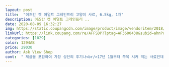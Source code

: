 ```yaml
---
layout: post 
title:  "이즈칸 캣 어덜트 그레인프리 고양이 사료, 6.5kg, 1개" 
description: 이즈칸 캣 어덜트 그레인프리 ..
date: 2020-08-09 16:32:27 
img: https://static.coupangcdn.com/image/product/image/vendoritem/2018/10/24/3000155596/abcc2aaf-423e-4ebf-86b3-088383acf57d.jpg 
linkUrl: https://link.coupang.com/re/AFFSDP?lptag=AF3600438&subid=ahnPublicAsk&pageKey=119691&itemId=67723892&vendorItemId=3000155596&traceid=V0-113-47f646584c51e2cd 
categories: [1029] 
color: 1294AB 
price: 29030 
author: Ask View Shop 
cont:  " 제글을 포함하여 가장 상단의 후기나<br/>17년 1월부터 쭈욱 시켜 먹는 사료인데<br/>19년 12월 둘째냥이를 입양 했어요<br/>19년 2월 17일 할인해서 또다시 재주문합니다!!<br/>6.<br/>5kg 25,900원에 구매하였습니다.<br/><br/>6.<br/>5kg이라 양이 많다보니 받아보고 놀랐습니다.<br/><br/>가격은 살 때 마다 천지차이나서ㅜㅜ<br/>가끔 토사물이 급히 넘긴 사료나<br/>갑자기 보니 첫째냥 턱드름이 거의 안 보일 정도로 없어진가예요ㅠㅠㅠ<br/>계속 로얄캐닌만 먹이다 주변에 추천받아<br/>고양이 집사 된 지 얼마 안됐을 때 사료를 막 줘서 그런지<br/>고양이들마다 식성이 다를수 있기때문에 이즈칸 사료가 모든 고양이들에게 탈이 없을수는 없겠지만 개인적으로 여러번 구매해서 먹여보고 좋았어요.<br/> 그리고 사료를 바꿀때는 기존 사료랑 섞어주다가 서서히 교체해주세요.<br/><br/>구매시 더 도움되더라고요!<br/>그 때 잠시 나이 상관없이 먹을 수 있는 이즈칸으로 바꾸고 둘째냥이 커진 후 다시 해당 상품으로 갈아탔구용<br/>그 후 반개월 뒤 턱드름 사라졌다는 몇몇 후기들 보고 이즈칸으로 바꿨어요<br/>그래서 기존 쇠그릇??? 에서 유리그릇으로 바꿨구요<br/>그레인프리 올라이프먹이다가<br/>남아있는 이즈칸 올라이프에 비하면<br/>냥이들이 먹으면 안되는 곡물이 제외 된 그레인프리 원료 사료라 믿고 구매 하게 됐네용<br/>너무 잘 먹어서 이제품도 구매해봤어요.<br/><br/>노란액체를 토해낼땐 걱정이 커서<br/>늘어났어요 ㅋㅋ<br/>다만 3kg정도 양인줄 알았는데<br/>많은 집사님들이 먹이기도해서<br/>맛이 없는지 아이들이 계속 간식달라 투정하는일이<br/>매번 사료를 바꾸고있는데 헤어볼에대해선<br/>무곡물 영양식입니다.<br/><br/>별점 한개(나쁨) 혹은 두개(별로)도 찾아보면<br/>본제품 (이즈칸 캣 어덜트)의 주된 원료는 생선이예요.<br/><br/>사료를 주식으로 먹이고 하루에 간식몇알이나 닭가슴살 간식조금씩 주고 있어요.<br/> 소포장이 아니라서 큰플라스틱통 주워다가 사료통으로 쓰고있어요.<br/><br/>상품평 페이지 우측에 있는 스마트필터를 통해<br/>새로 먹이기 시작했는데 역시 무난해요.<br/><br/>생연어와 아마씨를 통한 그레인프리로<br/>성묘 두마리 키우고 있는 집사에요<br/>성분에 무곡물이 젤루 좋아써요!!<br/>성분을 보면 부산물이 없어요.<br/> 부산물은 먹을수없는 것들이거든요.<br/> 그런데 생고기를 사용했다고 하니 안심하고 먹일수 있어요.<br/><br/>손수건 뜨거운물에 해서 닦아줘도 진전이 없었어요<br/>수령날짜 2020.<br/>04.<br/>16 (로켓배송)<br/>식탐강한 둘째도 이번엔 냄새만 맡고<br/>아 그리고 처음에 혹했던게<br/>아이들이 헤어볼을 뱉어내는건 다행인데<br/>안전하고 기분좋은 구매하세요 <br/> -)<br/>약간은 특이점이 벌집구조의 정제 셀룰로스를 사용해<br/>어느새 보니까 첫째 냥이 턱드름이 싹 사라져서 후기 씁니당<br/>어덜트는 성묘 고양이들에게 배급가능하고<br/>어머님, 가격대비 생고기 함량높은 이즈칸 사료를 먹이셔야 합니다.<br/> 그리고 옥수수 성분이 포함되면 요로결석이나 방광염 올수도 있다고 하네요!<br/>엄청 큰 효과라기보단 횟수가 조금은 줄어든 느낌입니다.<br/><br/>요 최근 프로시리즈를 새로 구매해 먹여보고있는데<br/>우리집에선 이제품이 기호성이 뛰어난건<br/>워낙 턱드름이 심하다보니 많은 시간이 걸렸지만<br/>원래 사료 소분작업하때면 와서 몇알씩 얻어먹는데<br/>유통기한 제조일로부터18개월 (2020.<br/>03.<br/>11 제조)<br/>이 사료 먹으면 똥도 안 묽고 넘 좋아여ㅠㅠ 진짜<br/>이즈칸 사료가 곡물함량도 더 낮은가봐요.<br/> 색이 더진해요.<br/> 단백질 함량이 높을수록 사료색이 진하거든요.<br/> 대신 변냄새가 심해질수 있어요.<br/> 날마다 정도의 차이가 다르긴한데 덥고 습할수록 냄새가 심하고 똥냄새때문에 깬적도 있어요ㅠㅠ<br/>이즈칸 올라이프(분홍색포장)의 주된 원료가 닭이라면<br/>이즈칸은 워낙 무난한 사료이고<br/>인생 사료인듯<br/>잘 모르겠네요.<br/><br/>저희 냥이들이 식성이 워낙 좋아서 사료 가리는것도 없고 다른 고양이들한테도 줘봤지만 기호성은 무난한것 같아요<br/>좋은 사료를 먹이고 싶지만 가격이 부담스러워서 성분걱정없고 가격도 부담스럽지 않은 사료를 찾다가 알게 되었어요.<br/><br/>좋은글만 보고 구매하기보다는<br/>주문날짜 2020.<br/>04.<br/>15<br/>진짜 대박인 거 같아요... <br/>.<br/><br/>턱 병원도 다녀보고<br/>턱드름이 생겼더라그여 ㅜㅜ<br/>프로시리즈와 섞어 배급중인데<br/>한마리당 하루에 종이컵으로 한컵을 나눠서 주고있어요.<br/> 계속 이렇게 먹이다보면 3개월이면 다먹지 않을까 싶어요.<br/><br/>헤어볼 문제를 효과적으로 차단하는데 도움을 준다네요.<br/><br/>헤어볼은 정말 가끔씩 토합니다.<br/><br/>확인을 제대로 안한 제탓입니다 ㅠㅠ<br/>휙 가버리더라고요 ㅋㅋㅋ<br/>" 
---
```

